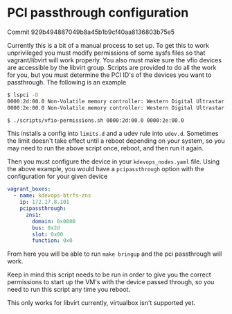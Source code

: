 # PCI passthrough configuration

Commit 929b494887049b8a45b1b9cf40aa8136803b75e5

Currently this is a bit of a manual process to set up.  To get this to work
unprivileged you must modify permissions of some sysfs files so that
vagrant/libvirt will work properly.  You also must make sure the vfio devices
are accessible by the libvirt group.  Scripts are provided to do all the work
for you, but you must determine the PCI ID's of the devices you want to
passthrough.  The following is an example

```bash
$ lspci -D
0000:2d:00.0 Non-Volatile memory controller: Western Digital Ultrastar DC ZN540 ZNS NVMe SSD
0000:2e:00.0 Non-Volatile memory controller: Western Digital Ultrastar DC ZN540 ZNS NVMe SSD

$ ./scripts/vfio-permissions.sh 0000:2d:00.0 0000:2e:00.0
```

This installs a config into `limits.d` and a udev rule into `udev.d`.  Sometimes
the limit doesn't take effect until a reboot depending on your system, so you
may need to run the above script once, reboot, and then run it again.

Then you must configure the device in your `kdevops_nodes.yaml` file.  Using the
above example, you would have a `pcipassthrough` option with the configuration
for your given device

```yaml
vagrant_boxes:
  - name: kdevops-btrfs-zns
    ip: 172.17.8.101
    pcipassthrough:
      zns1:
        domain: 0x0000
        bus: 0x2d
        slot: 0x00
        function: 0x0
```

From here you will be able to run `make bringup` and the pci passthrough will
work.

Keep in mind this script needs to be run in order to give you the correct
permissions to start up the VM's with the device passed through, so you need to
run this script any time you reboot.

This only works for libvirt currently, virtualbox isn't supported yet.

